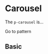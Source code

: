 # Carousel

The `p-carousel` is...

<p-link href="patterns/apps/example/carousel">Go to pattern</p-link>

<TableOfContents></TableOfContents>

## Basic

<Playground :markup="basic"></Playground>

<script lang="ts">
import Vue from 'vue';
import Component from 'vue-class-component';

@Component
export default class Code extends Vue {
  basic = `<p-carousel slides-per-page="{base: 3, s: 1, m: 3}">
  <div>slide 1</div>
  <div>slide 2</div>
  <div>slide 3</div>
  <div>slide 4</div>
  <div>slide 5</div>
  <div>slide 6</div>
</p-carousel>`;
}
</script>

<style scoped lang="scss">
  :deep(p-carousel div) {
    display: flex;
    align-items: center;
    justify-content: center;
    background: #00b0f4;
    height: 200px;
  }
</style>
